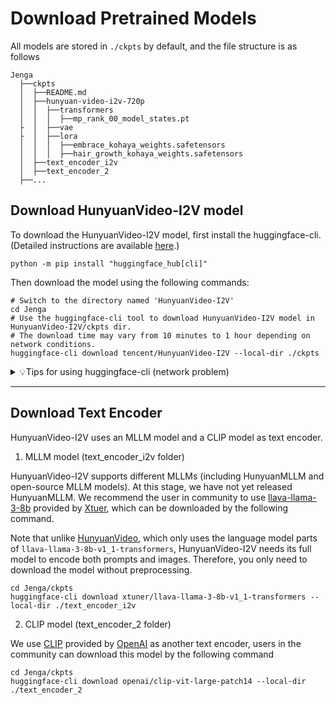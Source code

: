 # Download Pretrained Models

All models are stored in `./ckpts` by default, and the file structure is as follows
```shell
Jenga
  ├──ckpts
  │  ├──README.md
  │  ├──hunyuan-video-i2v-720p
  │  │  ├──transformers
  │  │  │  ├──mp_rank_00_model_states.pt
  ├  │  ├──vae
  ├  │  ├──lora
  │  │  │  ├──embrace_kohaya_weights.safetensors
  │  │  │  ├──hair_growth_kohaya_weights.safetensors
  │  ├──text_encoder_i2v
  │  ├──text_encoder_2
  ├──...
```

## Download HunyuanVideo-I2V model
To download the HunyuanVideo-I2V model, first install the huggingface-cli. (Detailed instructions are available [here](https://huggingface.co/docs/huggingface_hub/guides/cli).)

```shell
python -m pip install "huggingface_hub[cli]"
```

Then download the model using the following commands:

```shell
# Switch to the directory named 'HunyuanVideo-I2V'
cd Jenga
# Use the huggingface-cli tool to download HunyuanVideo-I2V model in HunyuanVideo-I2V/ckpts dir.
# The download time may vary from 10 minutes to 1 hour depending on network conditions.
huggingface-cli download tencent/HunyuanVideo-I2V --local-dir ./ckpts
```

<details>
<summary>💡Tips for using huggingface-cli (network problem)</summary>

##### 1. Using HF-Mirror

If you encounter slow download speeds in China, you can try a mirror to speed up the download process. For example,

```shell
HF_ENDPOINT=https://hf-mirror.com huggingface-cli download tencent/HunyuanVideo-I2V --local-dir ./ckpts
```

##### 2. Resume Download

`huggingface-cli` supports resuming downloads. If the download is interrupted, you can just rerun the download 
command to resume the download process.

Note: If an `No such file or directory: 'ckpts/.huggingface/.gitignore.lock'` like error occurs during the download 
process, you can ignore the error and rerun the download command.

</details>

---

## Download Text Encoder

HunyuanVideo-I2V uses an MLLM model and a CLIP model as text encoder.

1. MLLM model (text_encoder_i2v folder)

HunyuanVideo-I2V supports different MLLMs (including HunyuanMLLM and open-source MLLM models). At this stage, we have not yet released HunyuanMLLM. We recommend the user in community to use [llava-llama-3-8b](https://huggingface.co/xtuner/llava-llama-3-8b-v1_1-transformers) provided by [Xtuer](https://huggingface.co/xtuner), which can be downloaded by the following command.

Note that unlike [HunyuanVideo](https://github.com/Tencent/HunyuanVideo/tree/main), which only uses the language model parts of `llava-llama-3-8b-v1_1-transformers`, HunyuanVideo-I2V needs its full model to encode both prompts and images. Therefore, you only need to download the model without preprocessing.

```shell
cd Jenga/ckpts
huggingface-cli download xtuner/llava-llama-3-8b-v1_1-transformers --local-dir ./text_encoder_i2v
```

2. CLIP model (text_encoder_2 folder)

We use [CLIP](https://huggingface.co/openai/clip-vit-large-patch14) provided by [OpenAI](https://openai.com) as another text encoder, users in the community can download this model by the following command

```
cd Jenga/ckpts
huggingface-cli download openai/clip-vit-large-patch14 --local-dir ./text_encoder_2
```